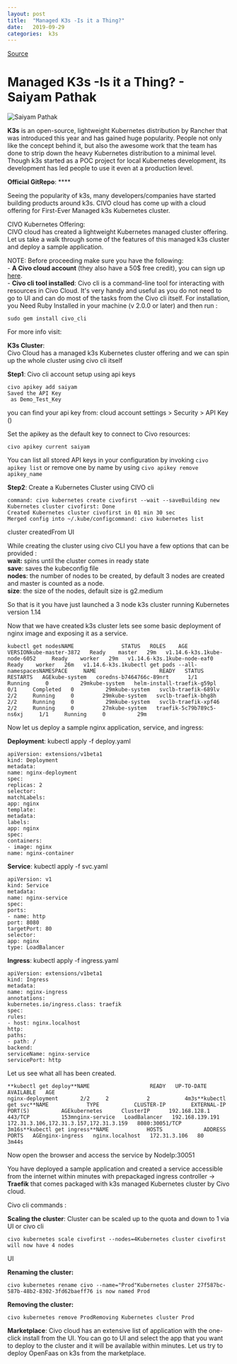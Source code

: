 ```yaml
---
layout: post
title:  "Managed K3s -Is it a Thing?"
date:   2019-09-29
categories:  k3s
---
```


[Source](https://medium.com/@SaiyamPathak/managed-k3s-is-it-a-thing-9397799c38a "Permalink to Managed K3s -Is it a Thing? - Saiyam Pathak")

# Managed K3s -Is it a Thing? - Saiyam Pathak

![Saiyam Pathak][1]

**K3s** is an open-source, lightweight Kubernetes distribution by Rancher that was introduced this year and has gained huge popularity. People not only like the concept behind it, but also the awesome work that the team has done to strip down the heavy Kubernetes distribution to a minimal level. Though k3s started as a POC project for local Kubernetes development, its development has led people to use it even at a production level.

**Official GitRepo**: ****

Seeing the popularity of k3s, many developers/companies have started building products around k3s. CIVO cloud has come up with a cloud offering for First-Ever Managed k3s Kubernetes cluster.

CIVO Kubernetes Offering:  
CIVO cloud has created a lightweight Kubernetes managed cluster offering.  
Let us take a walk through some of the features of this managed k3s cluster and deploy a sample application.

NOTE: Before proceeding make sure you have the following:   
\- **A Civo cloud account** (they also have a 50$ free credit), you can sign up [here][2].  
\- **Civo cli tool installed**: Civo cli is a command-line tool for interacting with resources in Civo Cloud. It's very handy and useful as you do not need to go to UI and can do most of the tasks from the Civo cli itself. For installation, you Need Ruby Installed in your machine (v 2.0.0 or later) and then run :
    
    
    sudo gem install civo_cli

For more info visit: 

**K3s Cluster**:  
Civo Cloud has a managed k3s Kubernetes cluster offering and we can spin up the whole cluster using civo cli itself

**Step1**: Civo cli account setup using api keys
    
    
    civo apikey add saiyam   
    Saved the API Key  
     as Demo_Test_Key

you can find your api key from: cloud account settings > Security > API Key ()

Set the apikey as the default key to connect to Civo resources:
    
    
    civo apikey current saiyam

You can list all stored API keys in your configuration by invoking `civo apikey list` or remove one by name by using `civo apikey remove apikey_name`

**Step2**: Create a Kubernetes Cluster using CIVO cli
    
    
    command: civo kubernetes create civofirst --wait --saveBuilding new Kubernetes cluster civofirst: Done  
    Created Kubernetes cluster civofirst in 01 min 30 sec  
    Merged config into ~/.kube/configcommand: civo kubernetes list 

cluster createdFrom UI

While creating the cluster using civo CLI you have a few options that can be provided :  
**wait:** spins until the cluster comes in ready state  
**save**: saves the kubeconfig file  
**nodes**: the number of nodes to be created, by default 3 nodes are created and master is counted as a node.  
**size**: the size of the nodes, default size is g2.medium

So that is it you have just launched a 3 node k3s cluster running Kubernetes version 1.14

Now that we have created k3s cluster lets see some basic deployment of nginx image and exposing it as a service.
    
    
    kubectl get nodesNAME               STATUS   ROLES    AGE   VERSIONkube-master-3872   Ready    master   29m   v1.14.6-k3s.1kube-node-6052     Ready    worker   29m   v1.14.6-k3s.1kube-node-eaf0     Ready    worker   26m   v1.14.6-k3s.1kubectl get pods --all-namespacesNAMESPACE     NAME                    READY   STATUS      RESTARTS   AGEkube-system   coredns-b7464766c-89nrt      1/1     Running     0          29mkube-system   helm-install-traefik-g59pl   0/1     Completed   0          29mkube-system   svclb-traefik-689lv          2/2     Running     0         29mkube-system   svclb-traefik-bhg8h          2/2     Running     0          29mkube-system   svclb-traefik-xpf46          2/2     Running     0         27mkube-system   traefik-5c79b789c5-ns6xj     1/1     Running     0          29m

Now let us deploy a sample nginx application, service, and ingress:

**Deployment**: kubectl apply -f deploy.yaml
    
    
    apiVersion: extensions/v1beta1  
    kind: Deployment  
    metadata:   
    name: nginx-deployment  
    spec:   
    replicas: 2  
    selector:   
    matchLabels:   
    app: nginx  
    template:   
    metadata:   
    labels:   
    app: nginx  
    spec:   
    containers:   
    - image: nginx  
    name: nginx-container

**Service**: kubectl apply -f svc.yaml
    
    
    apiVersion: v1  
    kind: Service  
    metadata:   
    name: nginx-service  
    spec:   
    ports:   
    - name: http  
    port: 8080  
    targetPort: 80  
    selector:   
    app: nginx  
    type: LoadBalancer

**Ingress**: kubectl apply -f ingress.yaml
    
    
    apiVersion: extensions/v1beta1  
    kind: Ingress  
    metadata:  
    name: nginx-ingress  
    annotations:  
    kubernetes.io/ingress.class: traefik  
    spec:  
    rules:  
    - host: nginx.localhost  
    http:  
    paths:  
    - path: /  
    backend:  
    serviceName: nginx-service  
    servicePort: http

Let us see what all has been created.
    
    
    **kubectl get deploy**NAME                   READY   UP-TO-DATE   AVAILABLE   AGE  
    nginx-deployment       2/2     2            2           4m3s**kubectl get svc**NAME            TYPE           CLUSTER-IP        EXTERNAL-IP                              PORT(S)          AGEkubernetes      ClusterIP      192.168.128.1                                        443/TCP          153mnginx-service   LoadBalancer   192.168.139.191   172.31.3.106,172.31.3.157,172.31.3.159   8080:30051/TCP   3m16s**kubectl get ingress**NAME            HOSTS             ADDRESS        PORTS   AGEnginx-ingress   nginx.localhost   172.31.3.106   80      3m44s

Now open the browser and access the service by NodeIp:30051

You have deployed a sample application and created a service accessible from the internet within minutes with prepackaged ingress controller -> **Traefik** that comes packaged with k3s managed Kubernetes cluster by Civo cloud.

Civo cli commands :

**Scaling the cluster**: Cluster can be scaled up to the quota and down to 1 via UI or civo cli
    
    
    civo kubernetes scale civofirst --nodes=4Kubernetes cluster civofirst will now have 4 nodes

UI

**Renaming the cluster:**
    
    
    civo kubernetes rename civo --name="Prod"Kubernetes cluster 27f587bc-587b-48b2-8302-3fd62baeff76 is now named Prod

**Removing the cluster:**
    
    
    civo kubernetes remove ProdRemoving Kubernetes cluster Prod

**Marketplace**: Civo cloud has an extensive list of application with the one-click install from the UI. You can go to UI and select the app that you want to deploy to the cluster and it will be available within minutes. Let us try to deploy OpenFaas on k3s from the marketplace.

[1]: https://miro.medium.com/fit/c/96/96/0*nyqdP5wSFJOkdRbv.jpg
[2]: https://www.civo.com/signup

  
